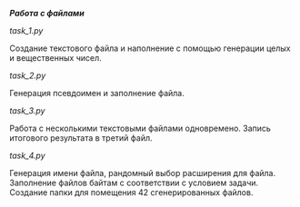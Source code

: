 ***Работа с файлами***

*task_1.py*

Создание  текстового файла и наполнение с помощью генерации целых и вещественных чисел.

*task_2.py*

Генерация псевдоимен и заполнение файла.

*task_3.py*

Работа с несколькими текстовыми файлами одновремено. Запись итогового результата в третий файл.

*task_4.py*

Генерация имени файла, рандомный выбор расширения для файла.
Заполнение файлов байтам с соответствии с условием задачи.
Создание папки для помещения 42 сгенерированных файлов.


